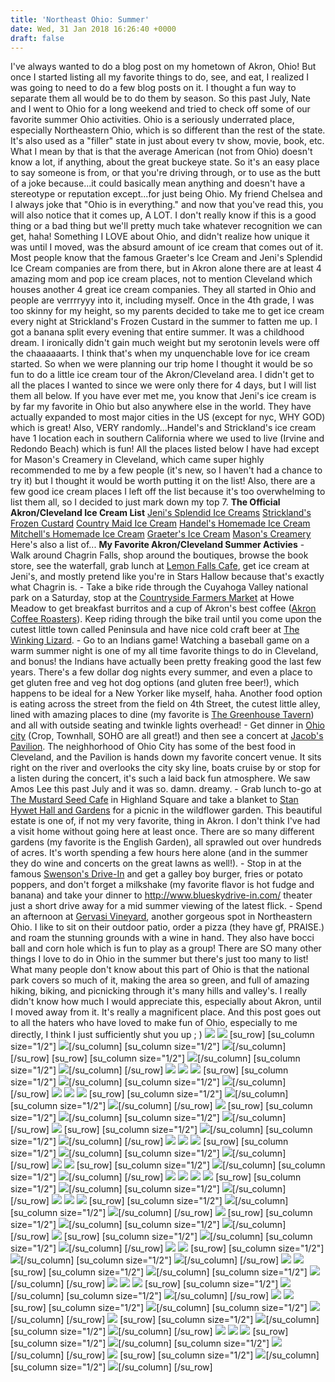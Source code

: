 ```yaml
---
title: 'Northeast Ohio: Summer'
date: Wed, 31 Jan 2018 16:26:40 +0000
draft: false
---
```


I've always wanted to do a blog post on my hometown of Akron, Ohio! But once I started listing all my favorite things to do, see, and eat, I realized I was going to need to do a few blog posts on it. I thought a fun way to separate them all would be to do them by season. So this past July, Nate and I went to Ohio for a long weekend and tried to check off some of our favorite summer Ohio activities. Ohio is a seriously underrated place, especially Northeastern Ohio, which is so different than the rest of the state. It's also used as a "filler" state in just about every tv show, movie, book, etc. What I mean by that is that the average American (not from Ohio) doesn't know a lot, if anything, about the great buckeye state. So it's an easy place to say someone is from, or that you're driving through, or to use as the butt of a joke because...it could basically mean anything and doesn't have a stereotype or reputation except...for just being Ohio. My friend Chelsea and I always joke that "Ohio is in everything." and now that you've read this, you will also notice that it comes up, A LOT. I don't really know if this is a good thing or a bad thing but we'll pretty much take whatever recognition we can get, haha! Something I LOVE about Ohio, and didn't realize how unique it was until I moved, was the absurd amount of ice cream that comes out of it. Most people know that the famous Graeter's Ice Cream and Jeni's Splendid Ice Cream companies are from there, but in Akron alone there are at least 4 amazing mom and pop ice cream places, not to mention Cleveland which houses another 4 great ice cream companies. They all started in Ohio and people are verrrryyy into it, including myself. Once in the 4th grade, I was too skinny for my height, so my parents decided to take me to get ice cream every night at Strickland's Frozen Custard in the summer to fatten me up. I got a banana split every evening that entire summer. It was a childhood dream. I ironically didn't gain much weight but my serotonin levels were off the chaaaaaarts. I think that's when my unquenchable love for ice cream started. So when we were planning our trip home I thought it would be so fun to do a little ice cream tour of the Akron/Cleveland area. I didn't get to all the places I wanted to since we were only there for 4 days, but I will list them all below. If you have ever met me, you know that Jeni's ice cream is by far my favorite in Ohio but also anywhere else in the world. They have actually expanded to most major cities in the US (except for nyc, WHY GOD) which is great! Also, VERY randomly...Handel's and Strickland's ice cream have 1 location each in southern California where we used to live (Irvine and Redondo Beach) which is fun! All the places listed below I have had except for Mason's Creamery in Cleveland, which came super highly recommended to me by a few people (it's new, so I haven't had a chance to try it) but I thought it would be worth putting it on the list! Also, there are a few good ice cream places I left off the list because it's too overwhelming to list them all, so I decided to just mark down my top 7. **The Official Akron/Cleveland Ice Cream List** [Jeni's Splendid Ice Creams](https://www.instagram.com/jenisicecreams/?hl=en) [Strickland's Frozen Custard](https://www.mystricklands.com/) [Country Maid Ice Cream](http://www.countrymaidicecream.com/) [Handel's Homemade Ice Cream](http://www.handelsicecream.com/) [Mitchell's Homemade Ice Cream](https://www.instagram.com/mitchellsicecream/) [Graeter's Ice Cream](https://www.graeters.com/) [Mason's Creamery](https://www.instagram.com/masonscreamery/) Here's also a list of... **My Favorite Akron/Cleveland Summer Activies** \- Walk around Chagrin Falls, shop around the boutiques, browse the book store, see the waterfall, grab lunch at [Lemon Falls Cafe](https://lemonfalls.com/), get ice cream at Jeni's, and mostly pretend like you're in Stars Hallow because that's exactly what Chagrin is. - Take a bike ride through the Cuyahoga Valley national park on a Saturday, stop at the [Countryside Farmers Market](https://www.instagram.com/countrysideconservancy/) at Howe Meadow to get breakfast burritos and a cup of Akron's best coffee ([Akron Coffee Roasters](https://www.instagram.com/akroncoffeeroasters/?hl=en)). Keep riding through the bike trail until you come upon the cutest little town called Peninsula and have nice cold craft beer at [The Winking Lizard](https://www.instagram.com/winkinglizardtavern/). \- Go to an Indians game! Watching a baseball game on a warm summer night is one of my all time favorite things to do in Cleveland, and bonus! the Indians have actually been pretty freaking good the last few years. There's a few dollar dog nights every summer, and even a place to get gluten free and veg hot dog options (and gluten free beer!), which happens to be ideal for a New Yorker like myself, haha. Another food option is eating across the street from the field on 4th Street, the cutest little alley, lined with amazing places to dine (my favorite is [The Greenhouse Tavern](https://www.instagram.com/thegreenhousetavern/)) and all with outside seating and twinkle lights overhead! - Get dinner in [Ohio city](http://www.ohiocity.org/) (Crop, Townhall, SOHO are all great!) and then see a concert at [Jacob's Pavilion](https://www.instagram.com/jacobspavilion/?hl=en). The neighhorhood of Ohio City has some of the best food in Cleveland, and the Pavilion is hands down my favorite concert venue. It sits right on the river and overlooks the city sky line, boats cruise by or stop for a listen during the concert, it's such a laid back fun atmosphere. We saw Amos Lee this past July and it was so. damn. dreamy. - Grab lunch to-go at [The Mustard Seed Cafe](http://www.mustardseedmarket.com/) in Highland Square and take a blanket to [Stan Hywet Hall and Gardens](http://www.stanhywet.org/) for a picnic in the wildflower garden. This beautiful estate is one of, if not my very favorite, thing in Akron. I don't think I've had a visit home without going here at least once. There are so many different gardens (my favorite is the English Garden), all sprawled out over hundreds of acres. It's worth spending a few hours here alone (and in the summer they do wine and concerts on the great lawns as well!). - Stop in at the famous [Swenson's Drive-In](https://www.instagram.com/swensonsdrivein/?hl=en) and get a galley boy burger, fries or potato poppers, and don't forget a milkshake (my favorite flavor is hot fudge and banana) and take your dinner to http://www.blueskydrive-in.com/ theater just a short drive away for a mid summer viewing of the latest flick. - Spend an afternoon at [Gervasi Vineyard](https://www.instagram.com/gervasivineyard/?hl=en), another gorgeous spot in Northeastern Ohio. I like to sit on their outdoor patio, order a pizza (they have gf, PRAISE.) and roam the stunning grounds with a wine in hand. They also have bocci ball and corn hole which is fun to play as a group! There are SO many other things I love to do in Ohio in the summer but there's just too many to list! What many people don't know about this part of Ohio is that the national park covers so much of it, making the area so green, and full of amazing hiking, biking, and picnicking through it's many hills and valley's. I really didn't know how much I would appreciate this, especially about Akron, until I moved away from it. It's really a magnificent place. And this post goes out to all the haters who have loved to make fun of Ohio, especially to me directly, I think I just sufficiently shut you up ; ) ![](http://jennajuby.com/wp-content/uploads/2018/01/OhioSummer_Blog-77.jpg) ![](http://jennajuby.com/wp-content/uploads/2018/01/OhioSummer_Blog-2.jpg) \[su\_row\] \[su\_column size="1/2"\] ![](http://jennajuby.com/wp-content/uploads/2018/01/OhioSummer_Blog-5.jpg)\[/su\_column\] \[su\_column size="1/2"\] ![](http://jennajuby.com/wp-content/uploads/2018/01/OhioSummer_Blog-1.jpg)\[/su\_column\] \[/su\_row\] \[su\_row\] \[su\_column size="1/2"\] ![](http://jennajuby.com/wp-content/uploads/2018/01/OhioSummer_Blog-3.jpg)\[/su\_column\] \[su\_column size="1/2"\] ![](http://jennajuby.com/wp-content/uploads/2018/01/OhioSummer_Blog-4.jpg)\[/su\_column\] \[/su\_row\] ![](http://jennajuby.com/wp-content/uploads/2018/01/OhioSummer_Blog-13.jpg) ![](http://jennajuby.com/wp-content/uploads/2018/01/OhioSummer_Blog-11.jpg) ![](http://jennajuby.com/wp-content/uploads/2018/01/OhioSummer_Blog-12.jpg) \[su\_row\] \[su\_column size="1/2"\] ![](http://jennajuby.com/wp-content/uploads/2018/01/OhioSummer_Blog-10.jpg)\[/su\_column\] \[su\_column size="1/2"\] ![](http://jennajuby.com/wp-content/uploads/2018/01/OhioSummer_Blog-6.jpg)\[/su\_column\] \[/su\_row\] ![](http://jennajuby.com/wp-content/uploads/2018/01/OhioSummer_Blog-7.jpg) ![](http://jennajuby.com/wp-content/uploads/2018/01/OhioSummer_Blog-9.jpg) ![](http://jennajuby.com/wp-content/uploads/2018/01/OhioSummer_Blog-14.jpg) \[su\_row\] \[su\_column size="1/2"\] ![](http://jennajuby.com/wp-content/uploads/2018/01/OhioSummer_Blog-15.jpg)\[/su\_column\] \[su\_column size="1/2"\] ![](http://jennajuby.com/wp-content/uploads/2018/01/OhioSummer_Blog-20.jpg)\[/su\_column\] \[/su\_row\] ![](http://jennajuby.com/wp-content/uploads/2018/01/OhioSummer_Blog-18.jpg) \[su\_row\] \[su\_column size="1/2"\] ![](http://jennajuby.com/wp-content/uploads/2018/01/OhioSummer_Blog-19.jpg)\[/su\_column\] \[su\_column size="1/2"\] ![](http://jennajuby.com/wp-content/uploads/2018/01/OhioSummer_Blog-17.jpg)\[/su\_column\] \[/su\_row\] ![](http://jennajuby.com/wp-content/uploads/2018/01/OhioSummer_Blog-22.jpg) \[su\_row\] \[su\_column size="1/2"\] ![](http://jennajuby.com/wp-content/uploads/2018/01/OhioSummer_Blog-21.jpg)\[/su\_column\] \[su\_column size="1/2"\] ![](http://jennajuby.com/wp-content/uploads/2018/01/OhioSummer_Blog-26.jpg)\[/su\_column\] \[/su\_row\] ![](http://jennajuby.com/wp-content/uploads/2018/01/OhioSummer_Blog-28.jpg) ![](http://jennajuby.com/wp-content/uploads/2018/01/OhioSummer_Blog-25.jpg) ![](http://jennajuby.com/wp-content/uploads/2018/01/OhioSummer_Blog-27.jpg) \[su\_row\] \[su\_column size="1/2"\] ![](http://jennajuby.com/wp-content/uploads/2018/01/OhioSummer_Blog-30.jpg)\[/su\_column\] \[su\_column size="1/2"\] ![](http://jennajuby.com/wp-content/uploads/2018/01/OhioSummer_Blog-29.jpg)\[/su\_column\] \[/su\_row\] ![](http://jennajuby.com/wp-content/uploads/2018/01/OhioSummer_Blog-32.jpg) ![](http://jennajuby.com/wp-content/uploads/2018/01/OhioSummer_Blog-33.jpg) \[su\_row\] \[su\_column size="1/2"\] ![](http://jennajuby.com/wp-content/uploads/2018/01/OhioSummer_Blog-34.jpg)\[/su\_column\] \[su\_column size="1/2"\] ![](http://jennajuby.com/wp-content/uploads/2018/01/OhioSummer_Blog-35.jpg)\[/su\_column\] \[/su\_row\] ![](http://jennajuby.com/wp-content/uploads/2018/01/OhioSummer_Blog-36.jpg) ![](http://jennajuby.com/wp-content/uploads/2018/01/OhioSummer_Blog-37.jpg) ![](http://jennajuby.com/wp-content/uploads/2018/01/OhioSummer_Blog-38.jpg) ![](http://jennajuby.com/wp-content/uploads/2018/01/OhioSummer_Blog-39.jpg) \[su\_row\] \[su\_column size="1/2"\] ![](http://jennajuby.com/wp-content/uploads/2018/01/OhioSummer_Blog-42.jpg)\[/su\_column\] \[su\_column size="1/2"\] ![](http://jennajuby.com/wp-content/uploads/2018/01/OhioSummer_Blog-41.jpg)\[/su\_column\] \[/su\_row\] ![](http://jennajuby.com/wp-content/uploads/2018/01/OhioSummer_Blog-40.jpg) ![](http://jennajuby.com/wp-content/uploads/2018/01/OhioSummer_Blog-46.jpg) ![](http://jennajuby.com/wp-content/uploads/2018/01/OhioSummer_Blog-49.jpg) \[su\_row\] \[su\_column size="1/2"\] ![](http://jennajuby.com/wp-content/uploads/2018/01/OhioSummer_Blog-50.jpg)\[/su\_column\] \[su\_column size="1/2"\] ![](http://jennajuby.com/wp-content/uploads/2018/01/OhioSummer_Blog-48.jpg)\[/su\_column\] \[/su\_row\] ![](http://jennajuby.com/wp-content/uploads/2018/01/OhioSummer_Blog-53.jpg) \[su\_row\] \[su\_column size="1/2"\] ![](http://jennajuby.com/wp-content/uploads/2018/01/OhioSummer_Blog-51.jpg)\[/su\_column\] \[su\_column size="1/2"\] ![](http://jennajuby.com/wp-content/uploads/2018/01/OhioSummer_Blog-52.jpg)\[/su\_column\] \[/su\_row\] ![](http://jennajuby.com/wp-content/uploads/2018/01/OhioSummer_Blog-59.jpg) \[su\_row\] \[su\_column size="1/2"\] ![](http://jennajuby.com/wp-content/uploads/2018/01/OhioSummer_Blog-54.jpg)\[/su\_column\] \[su\_column size="1/2"\] ![](http://jennajuby.com/wp-content/uploads/2018/01/OhioSummer_Blog-55.jpg)\[/su\_column\] \[/su\_row\] ![](http://jennajuby.com/wp-content/uploads/2018/01/OhioSummer_Blog-58.jpg) ![](http://jennajuby.com/wp-content/uploads/2018/01/OhioSummer_Blog-44.jpg) \[su\_row\] \[su\_column size="1/2"\] ![](http://jennajuby.com/wp-content/uploads/2018/01/OhioSummer_Blog-43.jpg)\[/su\_column\] \[su\_column size="1/2"\] ![](http://jennajuby.com/wp-content/uploads/2018/01/OhioSummer_Blog-45.jpg)\[/su\_column\] \[/su\_row\] ![](http://jennajuby.com/wp-content/uploads/2018/01/OhioSummer_Blog-60.jpg) ![](http://jennajuby.com/wp-content/uploads/2018/01/OhioSummer_Blog-61.jpg) \[su\_row\] \[su\_column size="1/2"\] ![](http://jennajuby.com/wp-content/uploads/2018/01/OhioSummer_Blog-64.jpg)\[/su\_column\] \[su\_column size="1/2"\] ![](http://jennajuby.com/wp-content/uploads/2018/01/OhioSummer_Blog-68.jpg)\[/su\_column\] \[/su\_row\] ![](http://jennajuby.com/wp-content/uploads/2018/01/OhioSummer_Blog-65.jpg) ![](http://jennajuby.com/wp-content/uploads/2018/01/OhioSummer_Blog-66.jpg) ![](http://jennajuby.com/wp-content/uploads/2018/01/OhioSummer_Blog-63.jpg) \[su\_row\] \[su\_column size="1/2"\] ![](http://jennajuby.com/wp-content/uploads/2018/01/OhioSummer_Blog-67.jpg)\[/su\_column\] \[su\_column size="1/2"\] ![](http://jennajuby.com/wp-content/uploads/2018/01/OhioSummer_Blog-70.jpg)\[/su\_column\] \[/su\_row\] ![](http://jennajuby.com/wp-content/uploads/2018/01/OhioSummer_Blog-71.jpg) ![](http://jennajuby.com/wp-content/uploads/2018/01/OhioSummer_Blog-72.jpg) \[su\_row\] \[su\_column size="1/2"\] ![](http://jennajuby.com/wp-content/uploads/2018/01/OhioSummer_Blog-73.jpg)\[/su\_column\] \[su\_column size="1/2"\] ![](http://jennajuby.com/wp-content/uploads/2018/01/OhioSummer_Blog-75.jpg)\[/su\_column\] \[/su\_row\] ![](http://jennajuby.com/wp-content/uploads/2018/01/OhioSummer_Blog-78.jpg) \[su\_row\] \[su\_column size="1/2"\] ![](http://jennajuby.com/wp-content/uploads/2018/01/OhioSummer_Blog-81.jpg)\[/su\_column\] \[su\_column size="1/2"\] ![](http://jennajuby.com/wp-content/uploads/2018/01/OhioSummer_Blog-80.jpg)\[/su\_column\] \[/su\_row\] ![](http://jennajuby.com/wp-content/uploads/2018/01/OhioSummer_Blog-82.jpg) ![](http://jennajuby.com/wp-content/uploads/2018/01/OhioSummer_Blog-83.jpg) ![](http://jennajuby.com/wp-content/uploads/2018/01/OhioSummer_Blog-87.jpg) \[su\_row\] \[su\_column size="1/2"\] ![](http://jennajuby.com/wp-content/uploads/2018/01/OhioSummer_Blog-92.jpg)\[/su\_column\] \[su\_column size="1/2"\] ![](http://jennajuby.com/wp-content/uploads/2018/01/OhioSummer_Blog-89.jpg)\[/su\_column\] \[/su\_row\] ![](http://jennajuby.com/wp-content/uploads/2018/01/OhioSummer_Blog-93.jpg) \[su\_row\] \[su\_column size="1/2"\] ![](http://jennajuby.com/wp-content/uploads/2018/01/OhioSummer_Blog-90.jpg)\[/su\_column\] \[su\_column size="1/2"\] ![](http://jennajuby.com/wp-content/uploads/2018/01/OhioSummer_Blog-91.jpg)\[/su\_column\] \[/su\_row\]